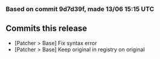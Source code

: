 ### Based on commit 9d7d39f, made 13/06 15:15 UTC
## Commits this release
  - [Patcher > Base] Fix syntax error
  - [Patcher > Base] Keep original in registry on original
